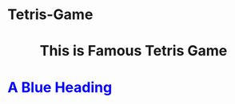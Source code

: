 # Tetris-Game
<h1 style="text-align:center;">This is Famous Tetris Game </h1>
<h1 style="color:blue;">A Blue Heading</h1>
